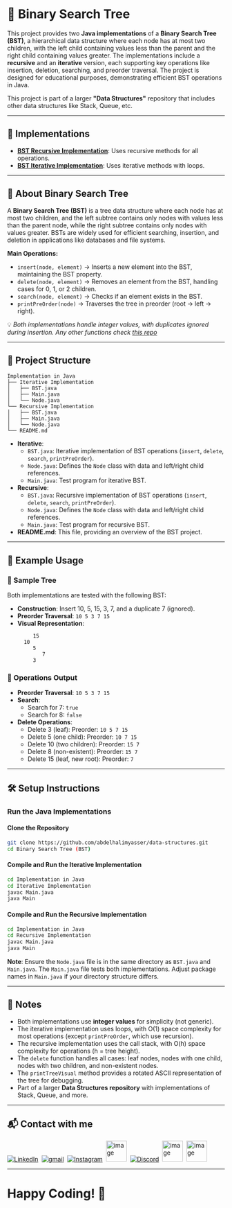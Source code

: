 # 🌳 Binary Search Tree

This project provides two **Java implementations** of a **Binary Search Tree (BST)**, a hierarchical data structure where each node has at most two children, with the left child containing values less than the parent and the right child containing values greater. The implementations include a **recursive** and an **iterative** version, each supporting key operations like insertion, deletion, searching, and preorder traversal. The project is designed for educational purposes, demonstrating efficient BST operations in Java.

This project is part of a larger **"Data Structures"** repository that includes other data structures like Stack, Queue, etc.

---

## 🚀 Implementations

- **[BST Recursive Implementation](https://github.com/abdelhalimyasser/Data-Structures/tree/main/Trees/Binary%20Search%20Tree%20(BST)/Implementation%20in%20Java/Recursive%20Implementation)**: Uses recursive methods for all operations.
- **[BST Iterative Implementation](https://github.com/abdelhalimyasser/Data-Structures/tree/main/Trees/Binary%20Search%20Tree%20(BST)/Implementation%20in%20Java/Iterative%20Implementation)**: Uses iterative methods with loops.

---

## 📌 About Binary Search Tree

A **Binary Search Tree (BST)** is a tree data structure where each node has at most two children, and the left subtree contains only nodes with values less than the parent node, while the right subtree contains only nodes with values greater. BSTs are widely used for efficient searching, insertion, and deletion in applications like databases and file systems.

**Main Operations:**
- `insert(node, element)` → Inserts a new element into the BST, maintaining the BST property.
- `delete(node, element)` → Removes an element from the BST, handling cases for 0, 1, or 2 children.
- `search(node, element)` → Checks if an element exists in the BST.
- `printPreOrder(node)` → Traverses the tree in preorder (root → left → right).

💡 *Both implementations handle integer values, with duplicates ignored during insertion. Any other functions check [this repo](https://github.com/abdelhalimyasser/Data-Structures/tree/main/Trees/Binary%20Tree/Implementation%20in%20Java)*

---

## 📂 Project Structure

```
Implementation in Java
├── Iterative Implementation
│   ├── BST.java
│   ├── Main.java
│   └── Node.java          
└── Recursive Implementation
│   ├── BST.java
│   ├── Main.java
│   └── Node.java
└── README.md
```

- **Iterative**:
  - `BST.java`:  Iterative implementation of BST operations (`insert`, `delete`, `search`, `printPreOrder`).
  - `Node.java`: Defines the `Node` class with data and left/right child references.
  - `Main.java`: Test program for iterative BST.
- **Recursive**:
  - `BST.java`:  Recursive implementation of BST operations (`insert`, `delete`, `search`, `printPreOrder`).
  - `Node.java`: Defines the `Node` class with data and left/right child references.
  - `Main.java`: Test program for recursive BST.
- **README.md**: This file, providing an overview of the BST project.

---

## 🧱 Example Usage

### 🌲 Sample Tree

Both implementations are tested with the following BST:

- **Construction**: Insert 10, 5, 15, 3, 7, and a duplicate 7 (ignored).
- **Preorder Traversal**: `10 5 3 7 15`
- **Visual Representation**:
  ```
       15
    10
       5
          7
       3
  ```

### 🔁 Operations Output

- **Preorder Traversal**: `10 5 3 7 15`
- **Search**:
  - Search for 7: `true`
  - Search for 8: `false`
- **Delete Operations**:
  - Delete 3 (leaf): Preorder: `10 5 7 15`
  - Delete 5 (one child): Preorder: `10 7 15`
  - Delete 10 (two children): Preorder: `15 7`
  - Delete 8 (non-existent): Preorder: `15 7`
  - Delete 15 (leaf, new root): Preorder: `7`

---

## 🛠️ Setup Instructions

### Run the Java Implementations

#### Clone the Repository

```bash
git clone https://github.com/abdelhalimyasser/data-structures.git
cd Binary Search Tree (BST)
```

#### Compile and Run the Iterative Implementation

```bash
cd Implementation in Java
cd Iterative Implementation
javac Main.java
java Main
```

#### Compile and Run the Recursive Implementation

```bash
cd Implementation in Java
cd Recursive Implementation
javac Main.java
java Main
```

**Note**: Ensure the `Node.java` file is in the same directory as `BST.java` and `Main.java`. The `Main.java` file tests both implementations. Adjust package names in `Main.java` if your directory structure differs.

---

## 🧾 Notes

- Both implementations use **integer values** for simplicity (not generic).
- The iterative implementation uses loops, with O(1) space complexity for most operations (except `printPreOrder`, which use recursion).
- The recursive implementation uses the call stack, with O(h) space complexity for operations (h = tree height).
- The `delete` function handles all cases: leaf nodes, nodes with one child, nodes with two children, and non-existent nodes.
- The `printTreeVisual` method provides a rotated ASCII representation of the tree for debugging.
- Part of a larger **Data Structures repository** with implementations of Stack, Queue, and more.

---

## 📬 Contact with me
<p align="left">
  <a href="https://linkedin.com/in/abdelhalimyasser"><img src="https://skillicons.dev/icons?i=linkedin" alt="LinkedIn" /></a>&nbsp;
  <a href="mailto:abdelhalimyasser88@gmail.com?subject=Collaboration&body=hi%2C%20abdelhalim%20-%20I%20want%20to%20collaborate%20with%20you%20in..."><img src="https://skillicons.dev/icons?i=gmail" alt="gmail" /></a>&nbsp;
  <a href="https://instagram.com/abdelhalim__yasser"><img src="https://skillicons.dev/icons?i=instagram" alt="Instagram" /></a>&nbsp;
  <a href="https://x.com/abdelhalimyass"><img width="48" height="48" alt="image" src="https://github.com/user-attachments/assets/e21830c6-ccff-4860-a839-02b817a519b8"      alt="X" /></a>&nbsp;
  <a href="https://discord.com/abdelhalimyasser"><img src="https://skillicons.dev/icons?i=discord" alt="Discord" /></a>&nbsp;
  <a href="https://wechat.com/abdelhalimyasser"><img width="48" height="48" alt="image" src="https://github.com/user-attachments/assets/ac94c75c-1efe-4aff-aefc-e62a806f86e6" alt="Wechat" /></a>&nbsp;
  <a href="https://vk.com/abdelhalimyasser"><img width="48" height="48" alt="image" src="https://github.com/user-attachments/assets/c22a431c-b8b3-43de-a8a1-d2f20d55ad9c"
  alt="Vk" /></a>
</p>

---

# Happy Coding! 🚀
